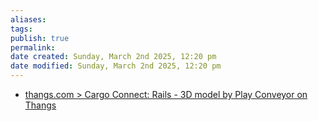 ```yaml
---
aliases: 
tags: 
publish: true
permalink:
date created: Sunday, March 2nd 2025, 12:20 pm
date modified: Sunday, March 2nd 2025, 12:20 pm
---
```


- [thangs.com > Cargo Connect: Rails - 3D model by Play Conveyor on Thangs](https://thangs.com/designer/Play%20Conveyor/3d-model/Cargo%20Connect%3A%20Rails-1230836)